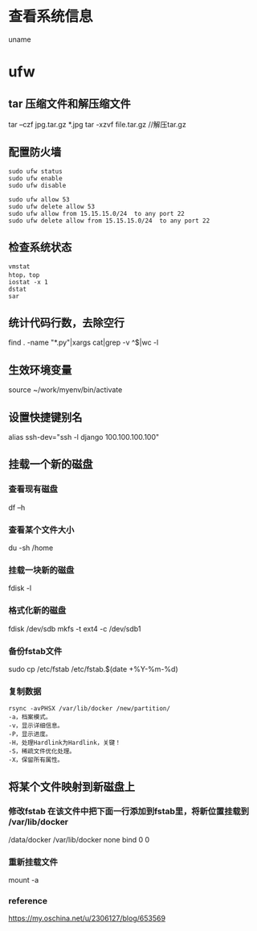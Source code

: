 # 查看系统信息
uname

# ufw

## tar 压缩文件和解压缩文件
tar –czf jpg.tar.gz *.jpg
tar -xzvf file.tar.gz //解压tar.gz

## 配置防火墙

```
sudo ufw status
sudo ufw enable
sudo ufw disable

sudo ufw allow 53
sudo ufw delete allow 53
sudo ufw allow from 15.15.15.0/24  to any port 22
sudo ufw delete allow from 15.15.15.0/24  to any port 22
```

## 检查系统状态

```
vmstat
htop，top
iostat -x 1
dstat
sar
```

## 统计代码行数，去除空行
find . -name "*.py"|xargs cat|grep -v ^$|wc -l

## 生效环境变量 
source ~/work/myenv/bin/activate

## 设置快捷键别名
alias ssh-dev="ssh -l django 100.100.100.100"

## 挂载一个新的磁盘
### 查看现有磁盘
df –h

### 查看某个文件大小
du -sh /home

### 挂载一块新的磁盘
fdisk -l
### 格式化新的磁盘
fdisk /dev/sdb
mkfs -t ext4 -c /dev/sdb1

### 备份fstab文件 
sudo cp /etc/fstab /etc/fstab.$(date +%Y-%m-%d)

### 复制数据

```
rsync -avPHSX /var/lib/docker /new/partition/
-a，档案模式。
-v，显示详细信息。
-P，显示进度。
-H，处理Hardlink为Hardlink，关键！
-S，稀疏文件优化处理。
-X，保留所有属性。
```

## 将某个文件映射到新磁盘上
### 修改fstab 在该文件中把下面一行添加到fstab里，将新位置挂载到 /var/lib/docker 
/data/docker /var/lib/docker  none bind 0 0

### 重新挂载文件
mount -a




### reference
https://my.oschina.net/u/2306127/blog/653569

